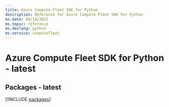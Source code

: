 ```yaml
---
title: Azure Compute Fleet SDK for Python
description: Reference for Azure Compute Fleet SDK for Python
ms.date: 04/18/2025
ms.topic: reference
ms.devlang: python
ms.service: computefleet
---
```

# Azure Compute Fleet SDK for Python - latest
## Packages - latest
[!INCLUDE [packages](compute-fleet-index.md)]